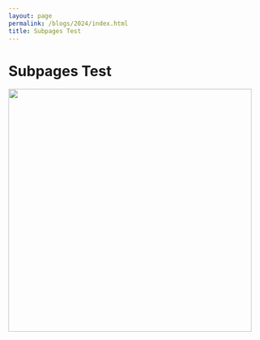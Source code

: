 ```yaml
---
layout: page
permalink: /blogs/2024/index.html
title: Subpages Test
---
```


# Subpages Test

<img src="https://lwiu.github.io/images/biscuits.jpg" class="floatpic" width="480" height="480">
